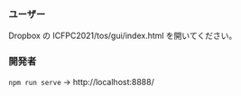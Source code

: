 ### ユーザー

Dropbox の ICFPC2021/tos/gui/index.html を開いてください。

### 開発者

`npm run serve` -> http://localhost:8888/

